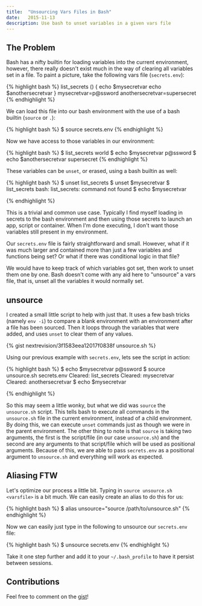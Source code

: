 ```yaml
---
title:  "Unsourcing Vars Files in Bash"
date:   2015-11-13
description: Use bash to unset variables in a given vars file
---
```


## The Problem

Bash has a nifty builtin for loading variables into the current environment, however, there really doesn't exist much in the way of clearing all variables set in a file. To paint a picture, take the following vars file (`secrets.env`):

{% highlight bash %}
list_secrets () {
  echo $mysecretvar
  echo $anothersecretvar
}
mysecretvar=p@ssword
anothersecretvar=supersecret
{% endhighlight %}

We can load this file into our bash environment with the use of a bash builtin (`source` or `.`):

{% highlight bash %}
$ source secrets.env
{% endhighlight %}

Now we have access to those variables in our environment:

{% highlight bash %}
$ list_secrets
world
$ echo $mysecretvar
p@ssword
$ echo $anothersecretvar
supersecret
{% endhighlight %}

These variables can be `unset`, or erased, using a bash builtin as well:

{% highlight bash %}
$ unset list_secrets
$ unset $mysecretvar
$ list_secrets
bash: list_secrets: command not found
$ echo $mysecretvar

{% endhighlight %}

This is a trivial and common use case. Typically I find myself loading in secrets to the bash environment and then using those secrets to launch an app, script or container. When I'm done executing, I don't want those variables still present in my environment.

Our `secrets.env` file is fairly straightforward and small. However, what if it was much larger and contained more than just a few variables and functions being set? Or what if there was conditional logic in that file?

We would have to keep track of which variables got set, then work to unset them one by one. Bash doesn't come with any aid here to "unsource" a vars file, that is, unset all the variables it would normally set.

## unsource

I created a small little script to help with just that. It uses a few bash tricks (namely `env -i`) to compare a blank environment with an environment after a file has been sourced. Then it loops through the variables that were added, and uses `unset` to clear them of any values.

{% gist nextrevision/3f1583eea12017f0838f unsource.sh %}

Using our previous example with `secrets.env`, lets see the script in action:

{% highlight bash %}
$ echo $mysecretvar
p@ssword
$ source unsource.sh secrets.env
Cleared: list_secrets
Cleared: mysecretvar
Cleared: anothersecretvar
$ echo $mysecretvar

{% endhighlight %}

So this may seem a little wonky, but what we did was `source` the `unsource.sh` script. This tells bash to execute all commands in the `unsource.sh` file in the current environment, instead of a child environment. By doing this, we can execute `unset` commands just as though we were in the parent environment. The other thing to note is that `source` is taking two arguments, the first is the script/file (in our case `unsource.sh`) and the second are any arguments to that script/file which will be used as positional arguments. Because of this, we are able to pass `secrets.env` as a positional argument to `unsource.sh` and everything will work as expected.

## Aliasing FTW

Let's optimize our process a little bit. Typing in `source unsource.sh <varsfile>` is a bit much. We can easily create an alias to do this for us:

{% highlight bash %}
$ alias unsource="source /path/to/unsource.sh"
{% endhighlight %}

Now we can easily just type in the following to unsource our `secrets.env` file:

{% highlight bash %}
$ unsource secrets.env
{% endhighlight %}

Take it one step further and add it to your `~/.bash_profile` to have it persist between sessions.

## Contributions

Feel free to comment on the [gist](https://gist.github.com/nextrevision/3f1583eea12017f0838f)!
